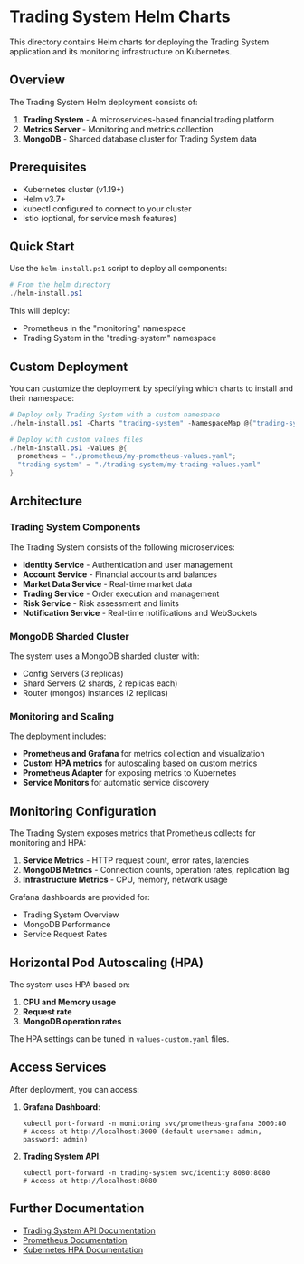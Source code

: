 # Trading System Helm Charts

This directory contains Helm charts for deploying the Trading System application and its monitoring infrastructure on Kubernetes.

## Overview

The Trading System Helm deployment consists of:

1. **Trading System** - A microservices-based financial trading platform
2. **Metrics Server** - Monitoring and metrics collection
3. **MongoDB** - Sharded database cluster for Trading System data

## Prerequisites

- Kubernetes cluster (v1.19+)
- Helm v3.7+
- kubectl configured to connect to your cluster
- Istio (optional, for service mesh features)

## Quick Start

Use the `helm-install.ps1` script to deploy all components:

```powershell
# From the helm directory
./helm-install.ps1
```

This will deploy:
- Prometheus in the "monitoring" namespace
- Trading System in the "trading-system" namespace

## Custom Deployment

You can customize the deployment by specifying which charts to install and their namespace:

```powershell
# Deploy only Trading System with a custom namespace
./helm-install.ps1 -Charts "trading-system" -NamespaceMap @{"trading-system" = "finance-app"}

# Deploy with custom values files
./helm-install.ps1 -Values @{
  prometheus = "./prometheus/my-prometheus-values.yaml";
  "trading-system" = "./trading-system/my-trading-values.yaml"
}
```

## Architecture

### Trading System Components

The Trading System consists of the following microservices:

- **Identity Service** - Authentication and user management
- **Account Service** - Financial accounts and balances
- **Market Data Service** - Real-time market data
- **Trading Service** - Order execution and management
- **Risk Service** - Risk assessment and limits
- **Notification Service** - Real-time notifications and WebSockets

### MongoDB Sharded Cluster

The system uses a MongoDB sharded cluster with:

- Config Servers (3 replicas)
- Shard Servers (2 shards, 2 replicas each)
- Router (mongos) instances (2 replicas)

### Monitoring and Scaling

The deployment includes:

- **Prometheus and Grafana** for metrics collection and visualization
- **Custom HPA metrics** for autoscaling based on custom metrics
- **Prometheus Adapter** for exposing metrics to Kubernetes
- **Service Monitors** for automatic service discovery

## Monitoring Configuration

The Trading System exposes metrics that Prometheus collects for monitoring and HPA:

1. **Service Metrics** - HTTP request count, error rates, latencies
2. **MongoDB Metrics** - Connection counts, operation rates, replication lag
3. **Infrastructure Metrics** - CPU, memory, network usage

Grafana dashboards are provided for:
- Trading System Overview
- MongoDB Performance
- Service Request Rates

## Horizontal Pod Autoscaling (HPA)

The system uses HPA based on:

1. **CPU and Memory usage**
2. **Request rate**
3. **MongoDB operation rates**

The HPA settings can be tuned in `values-custom.yaml` files.

## Access Services

After deployment, you can access:

1. **Grafana Dashboard**:
   ```shell
   kubectl port-forward -n monitoring svc/prometheus-grafana 3000:80
   # Access at http://localhost:3000 (default username: admin, password: admin)
   ```

2. **Trading System API**:
   ```shell
   kubectl port-forward -n trading-system svc/identity 8080:8080
   # Access at http://localhost:8080
   ```

## Further Documentation

- [Trading System API Documentation](../api-interface-documentation.md)
- [Prometheus Documentation](https://prometheus.io/docs/prometheus/latest/getting_started/)
- [Kubernetes HPA Documentation](https://kubernetes.io/docs/tasks/run-application/horizontal-pod-autoscale/) 